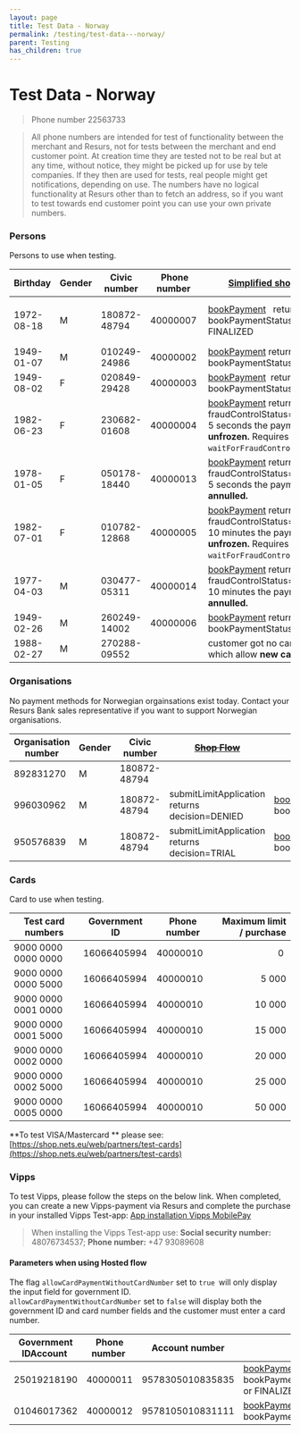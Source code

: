 ```yaml
---
layout: page
title: Test Data - Norway
permalink: /testing/test-data---norway/
parent: Testing
has_children: true
---
```




# Test Data - Norway 

> Phone number 22563733

> All phone numbers are intended for test of functionality between the
> merchant and Resurs, not for tests between the merchant and end
> customer point. At creation time they are tested not to be real but at
> any time, without notice, they might be picked up for use by tele
> companies. If they then are used for tests, real people might get
> notifications, depending on use. The numbers have no logical
> functionality at Resurs other than to fetch an address, so if you want
> to test towards end customer point you can use your own private
> numbers.

### Persons
Persons to use when testing.

| Birthday   | Gender | Civic number | Phone number  | [Simplified shop flow](/simplified-flow-api/)                                                                                                                                               | ~~Shop flow~~ (deprecated)                                                                                                                                        |
|------------|--------|--------------|---------------|-------------------------------------------------------------------------------------------------------------------------------------------------------------------------------------------|--------------------------------------------------------------------------------------------------------------------------------------------------------------------------------------------------------------------------------|
| 1972-08-18 | M      | 180872-48794 | 40000007      | [bookPayment](/simplified-flow-api/bookpayment/)   returns bookPaymentStatus=BOOKED or FINALIZED                                                                                                                | submitLimitApplication returns decision=GRANTED bookPayment returns fraudControlStatus=NOT_FROZEN  |
| 1949-01-07 | M      | 010249-24986 | 40000002      | [bookPayment](/simplified-flow-api/bookpayment/) returns bookPaymentStatus=DENIED                                                                                                                               | submitLimitApplication returns decision=TRIAL                                                                                                              |
| 1949-08-02 | F      | 020849-29428 | 40000003      | [bookPayment](/simplified-flow-api/bookpayment/)  returns bookPaymentStatus=FROZEN                                                                                                                              | bookPayment returns fraudControlStatus=FROZEN                                                                                                                          |
| 1982-06-23 | F      | 230682-01608 | 40000004      | [bookPayment](/simplified-flow-api/bookpayment/) returns fraudControlStatus=FROZENAfter 5 seconds the payment is **unfrozen.** Requires `waitForFraudControl=true`     | bookPayment returns fraudControlStatus=FROZEN After 5 seconds the payment is **unfrozen.** Requires `waitForFraudControl=true`                                         |
| 1978-01-05 | F      | 050178-18440 | 40000013      | [bookPayment](/simplified-flow-api/bookpayment/) returns fraudControlStatus=FROZENAfter 5 seconds the payment is **annulled.**                                         | bookPayment returns fraudControlStatus=FROZENAfter 5 seconds the payment is **annulled.**                                                                              |
| 1982-07-01 | F      | 010782-12868 | 40000005      | [bookPayment](/simplified-flow-api/bookpayment/) returns fraudControlStatus=FROZENAfter 10 minutes the payment is **unfrozen.** Requires `waitForFraudControl=true`                                             | bookPayment returns fraudControlStatus=FROZEN After 10 minutes the payment is **unfrozen.** Requires `waitForFraudControl=true`                                        |
| 1977-04-03 | M      | 030477-05311 | 40000014      | [bookPayment](/simplified-flow-api/bookpayment/) returns fraudControlStatus=FROZENAfter 10 minutes the payment is **annulled.**                                                                                 | bookPayment returns fraudControlStatus=FROZEN After 10 minutes the payment is **annulled.**                                                                            |
| 1949-02-26 | M      | 260249-14002 | 40000006      | [bookPayment](/simplified-flow-api/bookpayment/) returns bookPaymentStatus=DENIED                                                                                                                               | submitLimitApplication returns decision=DENIED                                                                                                             |
| 1988-02-27 | M      | 270288-09552 |               | customer got no cards/accounts which allow **new card/account**                                                                                                                           | customer got no cards/accounts which allow **new card/account**                                                                                                                                                                |

### Organisations
No payment methods for Norwegian orgainsations exist today. Contact your
Resurs Bank sales representative if you want to support Norwegian
organisations.

| Organisation number | Gender | Civic number | ~~[Shop Flow](https://test.resurs.com/docs/display/DD/Shop+Flow+Service)~~                                             | [Simplified shop flow](simplified-flow-api)                 |
|---------------------|--------|--------------|--------------------------------------------------------------------------------------------------------------------|-------------------------------------------------------------|
| 892831270           | M      | 180872-48794 |                                                                                                                    |                                                             |
| 996030962           | M      | 180872-48794 | submitLimitApplication returns decision=DENIED | [bookPayment](/simplified-flow-api/bookpayment/) returns bookPaymentStatus=DENIED |
| 950576839           | M      | 180872-48794 | submitLimitApplication returns decision=TRIAL  | [bookPayment](/simplified-flow-api/bookpayment/) returns bookPaymentStatus=DENIED |

### Cards
Card to use when testing.

| Test card numbers   | Government ID | Phone number | Maximum limit / purchase |
|---------------------|---------------|--------------|-------------------------:|
| 9000 0000 0000 0000 | 16066405994   | 40000010     |                       0  |
| 9000 0000 0000 5000 | 16066405994   | 40000010     |                    5 000 |
| 9000 0000 0001 0000 | 16066405994   | 40000010     |                   10 000 |
| 9000 0000 0001 5000 | 16066405994   | 40000010     |                   15 000 |
| 9000 0000 0002 0000 | 16066405994   | 40000010     |                   20 000 |
| 9000 0000 0002 5000 | 16066405994   | 40000010     |                   25 000 |
| 9000 0000 0005 0000 | 16066405994   | 40000010     |                   50 000 |

**To test VISA/Mastercard ** please see:
[https://shop.nets.eu/web/partners/test-cards](https://shop.nets.eu/web/partners/test-cards)

### Vipps
To test Vipps, please follow the steps on the below link. When completed, you can create a new Vipps-payment via Resurs and complete the purchase in your installed Vipps Test-app: [App installation Vipps MobilePay ](https://developer.vippsmobilepay.com/docs/knowledge-base/test-environment/#test-apps)

> When installing the Vipps Test-app use:
> **Social security number:** 48076734537;
> **Phone number:** +47 93089608


#### Parameters when using Hosted flow
The flag `allowCardPaymentWithoutCardNumber` set to `true `will only
display the input field for government ID.  
`allowCardPaymentWithoutCardNumber` set to `false` will display both the
government ID and card number fields and the customer must enter a card
number.

| Government IDAccount  | Phone number  | Account number     | Result                                                                    |
|-----------------------|---------------|--------------------|---------------------------------------------------------------------------|
|  25019218190          | 40000011      |  9578305010835835  | [bookPayment](/simplified-flow-api/bookpayment/) returns bookPaymentStatus=BOOKED or FINALIZED  |
| 01046017362           | 40000012      | 9578105010831111   | [bookPayment](/simplified-flow-api/bookpayment/) returns bookPaymentStatus=DENIED               |

